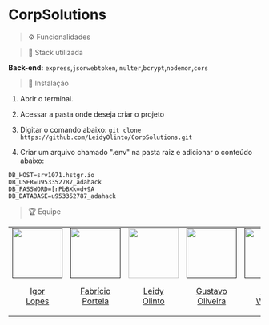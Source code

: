 # CorpSolutions

> ⚙ Funcionalidades

> 🚀 Stack utilizada

**Back-end:**
`express`,`jsonwebtoken`, `multer`,`bcrypt`,`nodemon`,`cors`

> 🔧 Instalação

1. Abrir o terminal.
2. Acessar a pasta onde deseja criar o projeto
3. Digitar o comando abaixo: ```git clone https://github.com/LeidyOlinto/CorpSolutions.git```

4. Criar um arquivo chamado ".env" na pasta raiz e adicionar o conteúdo abaixo:

````
DB_HOST=srv1071.hstgr.io
DB_USER=u953352787_adahack
DB_PASSWORD=[rPbBXk=d+9A
DB_DATABASE=u953352787_adahack
````

> 🏆 Equipe

<table align="center">
  <tr align="center">
    <td>
      <a href="">
        <img src="" width=100 />
        <p> Igor<br/>Lopes</p>
      </a>
    </td>
    <td>
      <a href="">
        <img src="" width=100 />
        <p>Fabrício <br/>Portela</p>
      </a>
    </td>
     <td>
      <a href="https://github.com/LeidyOlinto">
        <img src="https://avatars.githubusercontent.com/u/100310458?v=4" width=100 />
        <p>Leidy <br/>Olinto</p>
      </a>
    </td>
    <td>
      <a href="">
        <img src="" width=100 />
        <p> Gustavo<br/>Oliveira</p>
      </a>
    </td>
    <td>
      <a href="">
        <img src="" width=100 />
        <p>João <br/>Wolfart</p>
      </a>
    </td>
    <td>
      <a href="">
        <img src="" width=100 />
        <p> Raphael<br/>S</p>
      </a>
    </td>
    <td>
      <a href="https://github.com/mmmarcelom">
        <img src="https://avatars.githubusercontent.com/u/52570539?v=4" width=100 />
        <p>Marcelo <br/>Mesquita</p>
      </a>
    </td>
    <td>
      <a href="">
        <img src="" width=100 />
        <p>Everton <br/>Barbosa</p>
      </a>
    </td>
  </tr>
</table>
